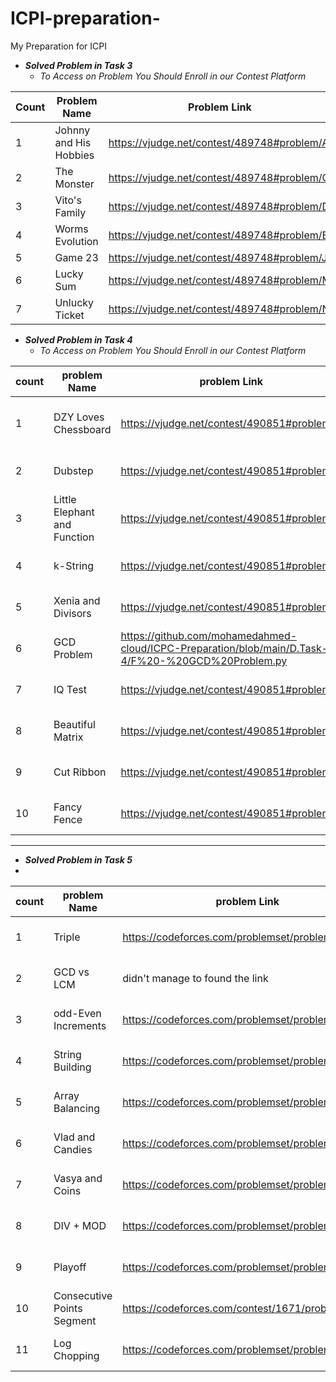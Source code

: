# ICPI-preparation-
My Preparation for ICPI

- ***Solved Problem in Task 3***
  - *To Access on Problem You Should Enroll in our Contest Platform*


| Count|Problem Name | Problem Link |
| -------- |-------------|---------------|
| 1 |  Johnny and His Hobbies | https://vjudge.net/contest/489748#problem/A |
| 2 | The Monster  |   https://vjudge.net/contest/489748#problem/C |
| 3 | Vito's Family | https://vjudge.net/contest/489748#problem/D |
| 4 |  Worms Evolution | https://vjudge.net/contest/489748#problem/E |
| 5 |  Game 23 | https://vjudge.net/contest/489748#problem/J  |
| 6 | Lucky Sum | https://vjudge.net/contest/489748#problem/M |
| 7 | Unlucky Ticket | https://vjudge.net/contest/489748#problem/N |

- ***Solved Problem in Task 4***
  - *To Access on Problem You Should Enroll in our Contest Platform*

|count|problem Name |problem Link | Solution |
|----|-----------|-------------|---------|
1 | DZY Loves Chessboard | https://vjudge.net/contest/490851#problem | https://github.com/mohamedahmed-cloud/ICPC-Preparation/blob/main/D.Task-4/A%20-%20DZY%20Loves%20Chessboard.py |
 2 | Dubstep | https://vjudge.net/contest/490851#problem/B | https://github.com/mohamedahmed-cloud/ICPC-Preparation/blob/main/D.Task-4/B%20-%20Dubstep.py |
 3 | Little Elephant and Function | https://vjudge.net/contest/490851#problem/C | https://github.com/mohamedahmed-cloud/ICPC-Preparation/blob/main/D.Task-4/C%20-%20Little%20Elephant%20and%20Function.py |
 4 |  k-String | https://vjudge.net/contest/490851#problem/D | https://github.com/mohamedahmed-cloud/ICPC-Preparation/blob/main/D.Task-4/D%20-%20k-String.py |
 5 | Xenia and Divisors | https://vjudge.net/contest/490851#problem/E | https://github.com/mohamedahmed-cloud/ICPC-Preparation/blob/main/D.Task-4/E%20-%20Xenia%20and%20Divisors.py |
 6 | GCD Problem | https://github.com/mohamedahmed-cloud/ICPC-Preparation/blob/main/D.Task-4/F%20-%20GCD%20Problem.py | https://github.com/mohamedahmed-cloud/ICPC-Preparation/blob/main/D.Task-4/F%20-%20GCD%20Problem.py | 
 7 | IQ Test | https://vjudge.net/contest/490851#problem/G | https://github.com/mohamedahmed-cloud/ICPC-Preparation/blob/main/D.Task-4/G%20-%20IQ%20Test.py |
 8 | Beautiful Matrix| https://vjudge.net/contest/490851#problem/H | https://github.com/mohamedahmed-cloud/ICPC-Preparation/blob/main/D.Task-4/H%20-%20Beautiful%20Matrix.py | 
 9 | Cut Ribbon | https://vjudge.net/contest/490851#problem/I | https://github.com/mohamedahmed-cloud/ICPC-Preparation/blob/main/D.Task-4/I%20-%20Cut%20Ribbon.py |
10 | Fancy Fence | https://vjudge.net/contest/490851#problem/J | https://github.com/mohamedahmed-cloud/ICPC-Preparation/blob/main/D.Task-4/J%20-%20Fancy%20Fence.py |


--------------------

- ***Solved Problem in Task 5***
- 
|count|problem Name |problem Link | Solution |
|----|-----------|-------------|---------|
1 | Triple | https://codeforces.com/problemset/problem/1669/B |   https://github.com/mohamedahmed-cloud/ICPC-Preparation/blob/main/E.Task-5/A.Triple.py |
2| GCD vs LCM | didn't manage to found the link| https://github.com/mohamedahmed-cloud/ICPC-Preparation/blob/main/E.Task-5/B.GCD%20vs%20LCM.py  |
3 | odd-Even Increments | https://codeforces.com/problemset/problem/1669/C | https://github.com/mohamedahmed-cloud/ICPC-Preparation/blob/main/E.Task-5/C.odd-Even%20Increments.py |
4 | String Building | https://codeforces.com/problemset/problem/1671/A | https://github.com/mohamedahmed-cloud/ICPC-Preparation/blob/main/E.Task-5/D.String%20Building.py |
5 | Array Balancing | https://codeforces.com/problemset/problem/1661/A | https://github.com/mohamedahmed-cloud/ICPC-Preparation/blob/main/E.Task-5/E.Array%20Balancing.py |
6 | Vlad and Candies | https://codeforces.com/problemset/problem/1660/B | https://github.com/mohamedahmed-cloud/ICPC-Preparation/blob/main/E.Task-5/F.Vlad%20and%20Candies.py |
7 |Vasya and Coins |https://codeforces.com/problemset/problem/1660/A| https://github.com/mohamedahmed-cloud/ICPC-Preparation/blob/main/E.Task-5/G.Vasya%20and%20Coins.py |
8 | DIV + MOD | https://codeforces.com/problemset/problem/1650/B | https://github.com/mohamedahmed-cloud/ICPC-Preparation/blob/main/E.Task-5/H.DIV%20%2B%20MOD.py |
9 | Playoff | https://codeforces.com/problemset/problem/1651/A |https://github.com/mohamedahmed-cloud/ICPC-Preparation/blob/main/E.Task-5/I.Playoff.py|
10 | Consecutive Points Segment | https://codeforces.com/contest/1671/problem/B | https://github.com/mohamedahmed-cloud/ICPC-Preparation/blob/main/E.Task-5/J.Consecutive%20Points%20Segment.py |
11 | Log Chopping | https://codeforces.com/problemset/problem/1672/A | https://github.com/mohamedahmed-cloud/ICPC-Preparation/blob/main/E.Task-5/L.Log%20Chopping.py |
